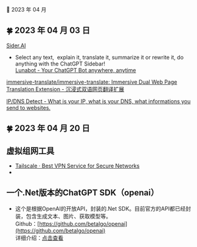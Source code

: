 🍉 2023 年 04 月


## 🍀 2023 年 04 月 03 日

  
 [Sider.AI](https://chatgpt-sidebar.com/ )  
  - Select any text,  explain it, translate it, summarize it or rewrite it, do anything with the ChatGPT Sidebar!  
 [Lunabot - Your ChatGPT Bot anywhere, anytime](https://lunabot.ai/ )  
  
 [immersive-translate/immersive-translate: Immersive Dual Web Page Translation Extension - 沉浸式双语网页翻译扩展](https://github.com/immersive-translate/immersive-translate )  
  
  
 [IP/DNS Detect - What is your IP, what is your DNS, what informations you send to websites.](https://ipleak.net/)  
  




## 🍀 2023 年 04 月 20 日

## 虚拟组网工具  
  - [Tailscale · Best VPN Service for Secure Networks](https://tailscale.com/ )  
  -  
## 一个.Net版本的ChatGPT SDK（openai）  
  - 这个是根据OpenAI的开放API，封装的.Net SDK。目前官方的API都已经封装，包含生成文本、图片、获取模型等。  
    Github：[https://github.com/betalgo/openai](https://github.com/betalgo/openai)  
    详细介绍：[点击查看](https://mp.weixin.qq.com/s?__biz=MjM5MDE5MDM5NA==&mid=2449942239&idx=2&sn=29b821c9e04834a434ab5b7046335e13&chksm=b1bb188a86cc919ca5f632cfab2752073eea890fb2e8efc748fc7559f9e3efabca9af1e6ae62&token=1465704958&lang=zh_CN#rd)  
  


